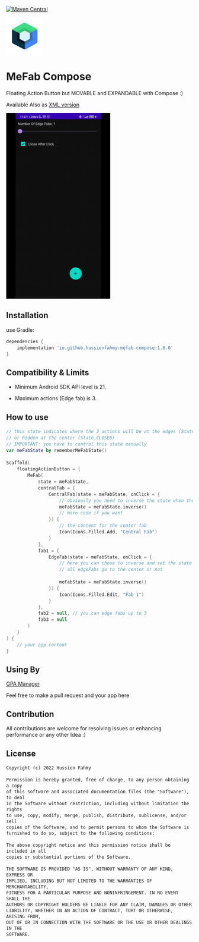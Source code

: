 [![Maven Central](https://img.shields.io/maven-central/v/io.github.hussienfahmy/mefab_compose.svg?label=Maven%20Central)](https://search.maven.org/search?q=g:%22io.github.hussienfahmy%22%20AND%20a:%22mefab_compose%22)

<img src="https://github.com/Hussienfahmy/MeFab_Compose/blob/master/images/jetpack-compose-icon_RGB.png" width="100" height="100">

MeFab Compose
=====

Floating Action Button but MOVABLE and EXPANDABLE with Compose :)

Available Also as [XML version](https://github.com/Hussienfahmy/MeFab)

<img src="images/overview.gif" height="500">

Installation
--------
use Gradle:

```gradle
dependencies {
    implementation 'io.github.hussienfahmy:mefab-compose:1.0.0'
}
```

Compatibility & Limits
-------------

- Minimum Android SDK API level is 21.

- Maximum actions (Edge fab) is 3.

How to use
-------------

```kotlin
// this state indicates where the 3 actions will be at the edges (State.EXPANDED)
// or hidden at the center (State.CLOSED)
// IMPORTANT: you have to control this state manually
var meFabState by rememberMeFabState()

Scaffold(
    floatingActionButton = {
        MeFab(
            state = meFabState,
            centralFab = {
                CentralFab(state = meFabState, onClick = {
                    // obviously you need to inverse the state when the center fab clicked
                    meFabState = meFabState.inverse()
                    // more code if you want
                }) {
                    // the content for the center fab
                    Icon(Icons.Filled.Add, "Central Fab")
                }
            },
            fab1 = {
                EdgeFab(state = meFabState, onClick = {
                    // here you can chose to inverse and set the state to CLOSED to make the 
                    // all edgeFabs go to the center or not 

                    meFabState = meFabState.inverse()
                }) {
                    Icon(Icons.Filled.Edit, "Fab 1")
                }
            },
            fab2 = null, // you can edge fabs up to 3
            fab3 = null
        )
    }
) {
    // your app content
}
```

Using By
--------
[GPA Manager](https://play.google.com/store/apps/details?id=com.hussienFahmy.myGpaManager)

Feel free to make a pull request and your app here

Contribution
--------
All contributions are welcome for resolving issues or enhancing performance or any other Idea :)

License
--------

    Copyright (c) 2022 Hussien Fahmy

    Permission is hereby granted, free of charge, to any person obtaining a copy
    of this software and associated documentation files (the "Software"), to deal
    in the Software without restriction, including without limitation the rights
    to use, copy, modify, merge, publish, distribute, sublicense, and/or sell
    copies of the Software, and to permit persons to whom the Software is
    furnished to do so, subject to the following conditions:

    The above copyright notice and this permission notice shall be included in all
    copies or substantial portions of the Software.

    THE SOFTWARE IS PROVIDED "AS IS", WITHOUT WARRANTY OF ANY KIND, EXPRESS OR
    IMPLIED, INCLUDING BUT NOT LIMITED TO THE WARRANTIES OF MERCHANTABILITY,
    FITNESS FOR A PARTICULAR PURPOSE AND NONINFRINGEMENT. IN NO EVENT SHALL THE
    AUTHORS OR COPYRIGHT HOLDERS BE LIABLE FOR ANY CLAIM, DAMAGES OR OTHER
    LIABILITY, WHETHER IN AN ACTION OF CONTRACT, TORT OR OTHERWISE, ARISING FROM,
    OUT OF OR IN CONNECTION WITH THE SOFTWARE OR THE USE OR OTHER DEALINGS IN THE
    SOFTWARE.
